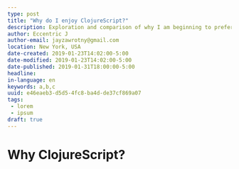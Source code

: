 ```yaml
---
type: post
title: "Why do I enjoy ClojureScript?"
description: Exploration and comparison of why I am beginning to prefer ClojureScript over JavaScript
author: Eccentric J
author-email: jayzawrotny@gmail.com
location: New York, USA
date-created: 2019-01-23T14:02:00-5:00
date-modified: 2019-01-23T14:02:00-5:00
date-published: 2019-01-31T18:00:00-5:00
headline:
in-language: en
keywords: a,b,c
uuid: e46eaeb3-d5d5-4fc8-ba4d-de37cf869a07
tags:
 - lorem
 - ipsum
draft: true
---
```

# Why ClojureScript?
